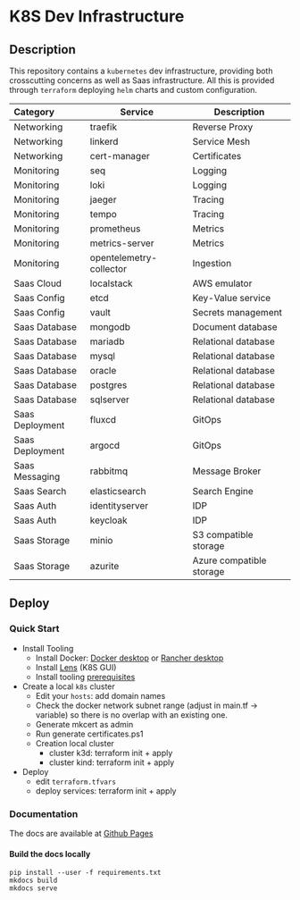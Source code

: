 # K8S Dev Infrastructure

## Description

This repository contains a `kubernetes` dev infrastructure, providing both crosscutting concerns as well as Saas infrastructure. All this is provided through `terraform` deploying `helm` charts and custom configuration.

| Category        | Service                 | Description              |
| :-------------- | ----------------------- | ------------------------ |
| Networking      | traefik                 | Reverse Proxy            |
| Networking      | linkerd                 | Service Mesh             |
| Networking      | cert-manager            | Certificates             |
| Monitoring      | seq                     | Logging                  |
| Monitoring      | loki                    | Logging                  |
| Monitoring      | jaeger                  | Tracing                  |
| Monitoring      | tempo                   | Tracing                  |
| Monitoring      | prometheus              | Metrics                  |
| Monitoring      | metrics-server          | Metrics                  |
| Monitoring      | opentelemetry-collector | Ingestion                |
| Saas Cloud      | localstack              | AWS emulator             |
| Saas Config     | etcd                    | Key-Value service        |
| Saas Config     | vault                   | Secrets management       |
| Saas Database   | mongodb                 | Document database        |
| Saas Database   | mariadb                 | Relational database      |
| Saas Database   | mysql                   | Relational database      |
| Saas Database   | oracle                  | Relational database      |
| Saas Database   | postgres                | Relational database      |
| Saas Database   | sqlserver               | Relational database      |
| Saas Deployment | fluxcd                  | GitOps                   |
| Saas Deployment | argocd                  | GitOps                   |
| Saas Messaging  | rabbitmq                | Message Broker           |
| Saas Search     | elasticsearch           | Search Engine            |
| Saas Auth       | identityserver          | IDP                      |
| Saas Auth       | keycloak                | IDP                      |
| Saas Storage    | minio                   | S3 compatible storage    |
| Saas Storage    | azurite                 | Azure compatible storage |

## Deploy

### Quick Start

- Install Tooling
  - Install Docker: [Docker desktop](https://www.docker.com/products/docker-desktop/) or [Rancher desktop](https://rancherdesktop.io/)
  - Install [Lens](https://k8slens.dev/) (K8S GUI)
  - Install tooling [prerequisites](./docs/preparation.md)
- Create a local `k8s` cluster
  - Edit your `hosts`: add domain names
  - Check the docker network subnet range (adjust in main.tf -> variable) so there is no overlap with an existing one.
  - Generate mkcert as admin
  - Run generate certificates.ps1
  - Creation local cluster
    - cluster k3d: terraform init + apply
    - cluster kind: terraform init + apply
- Deploy
  - edit `terraform.tfvars`
  - deploy services: terraform init + apply

### Documentation

The docs are available at [Github Pages](https://bravecobra.github.io/k8s-dev-infrastructure/)

#### Build the docs locally

```shell
pip install --user -f requirements.txt
mkdocs build
mkdocs serve
```
